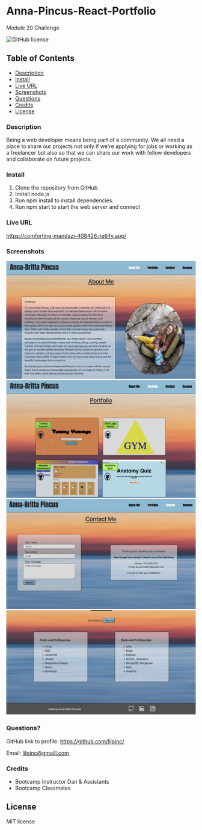# Anna-Pincus-React-Portfolio
Module 20 Challenge

 ![GitHub license](https://img.shields.io/badge/License-MIT-green.svg)


## Table of Contents

  * [Description](#description)
  * [Install](#install)
  * [Live URL](#live-url)
  * [Screenshots](#screenshots)
  * [Questions](#questions)
  * [Credits](#credits)
  * [License](#license)
  
### Description

Being a web developer means being part of a community. We all need a place to share our projects not only if we're applying for jobs or working as a freelancer but also so that we can share our work with fellow developers and collaborate on future projects.

### Install

1. Clone the repository from GitHub
2. Install node.js
3. Run npm install to install dependencies.
4. Run npm start to start the web server and connect

### Live URL

https://comforting-mandazi-408426.netlify.app/

### Screenshots

![Screenshot](<public/Screen Shot 2023-11-19 at 5.50.56 PM.png>)
![Screenshot](<public/Screen Shot 2023-11-19 at 5.51.06 PM.png>)
![Screenshot](<public/Screen Shot 2023-11-19 at 5.51.09 PM.png>)
![Screenshot](<public/Screen Shot 2023-11-19 at 5.51.23 PM.png>)


### Questions?

GitHub link to profile: https://github.com/lilpinc/

Email: lilpinc@gmaill.com
 

### Credits

 - Bootcamp Instructor Dan & Assistants
 - Bootcamp Classmates 
  

## License 

 MIT license





